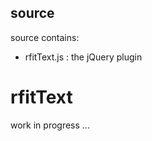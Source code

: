 source
------

source contains:

* rfitText.js   : the jQuery plugin

rfitText
==============================

work in progress ...